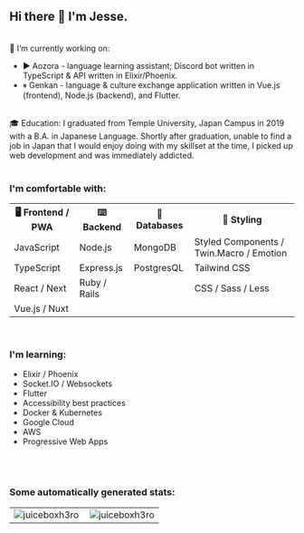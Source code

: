 <div>
  <h2>Hi there 👋 I'm Jesse.</h2>
  <br>
  🔭 I’m currently working on:
  <ul>
    <li>▶️ Aozora - language learning assistant; Discord bot written in TypeScript & API written in Elixir/Phoenix.</li>
    <li>⏸ Genkan - language & culture exchange application written in Vue.js (frontend), Node.js (backend), and Flutter.</li>
  </ul>
  <br>
  🎓 Education: I graduated from Temple University, Japan Campus in 2019 with a B.A. in Japanese Language. Shortly after graduation, unable to find a job in Japan that I would enjoy doing with my skillset at the time, I picked up web development and was immediately addicted.
  <br>
  <br>
  <h3>I'm comfortable with:</h3>
  <table>
    <tr>
      <th>🖥 Frontend / PWA</th>
      <th>⌨️ Backend</th>
      <th>📀 Databases</th>
      <th>🎨 Styling</th>
    </tr>
    <tr>
      <td>JavaScript</td>
      <td>Node.js</td>
      <td>MongoDB</td>
      <td>Styled Components / Twin.Macro / Emotion</td>
    </tr>
    <tr>
      <td>TypeScript</td>
      <td>Express.js</td>
      <td>PostgresQL</td>
      <td>Tailwind CSS</td>
    </tr>
    <tr>
      <td>React / Next</td>
      <td>Ruby / Rails</td>
      <td></td>
      <td>CSS / Sass / Less</td>
    </tr>
    <tr>
      <td>Vue.js / Nuxt</td>
      <td></td>
      <td></td>
      <td></td>
    </tr>
  </table>

  <br>
  <h3>I'm learning:</h3>
  <ul>
    <li>Elixir / Phoenix</li>
    <li>Socket.IO / Websockets</li>
    <li>Flutter</li>
    <li>Accessibility best practices</li>
    <li>Docker & Kubernetes</li>
    <li>Google Cloud</li>
    <li>AWS</li>
    <li>Progressive Web Apps</li>
  </ul>
</div>
<br><br>
<h3 align="left">Some automatically generated stats:</h3>
<table>
  <tr>
    <td>
      <img align="left" src="https://github-readme-stats.vercel.app/api/top-langs?username=juiceboxh3ro&show_icons=true&locale=en&layout=compact&text_color=ffffff&hide_border=true&bg_color=0E141B&title_color=4A67F7" alt="juiceboxh3ro" />
    </td>
    <td>
      <img align="center" src="https://github-readme-stats.vercel.app/api?username=juiceboxh3ro&show_icons=true&text_color=ffffff&hide_border=true&bg_color=0E141B&title_color=4A67F7&locale=en" alt="juiceboxh3ro" />
    </td>
  </tr>
</table>
